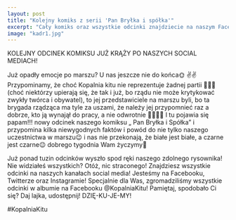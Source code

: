 ```yaml
---
layout: post
title: "Kolejny komiks z serii 'Pan Bryłka i spółka'"
excerpt: "Cały komiks oraz wszystkie odcinki znajdziecie na naszym Facebooku i Instagramie"
image: "kadr1.jpg"
---
```


KOLEJNY ODCINEK KOMIKSU JUŻ KRĄŻY PO NASZYCH SOCIAL MEDIACH!

Już opadły emocje po marszu? U nas jeszcze nie do końca🌞 ✌️✌️ Przypominamy, że choć Kopalnia kitu nie reprezentuje żadnej partii 🥁🥁🥁 (choć niektórzy upierają się, że tak i już, bo rządu nie może krytykować zwykły twórca i obywatel), to jej przedstawiciele na marszu byli, bo ta brygada rządząca ma tyle za uszami, że należy jej przypomnieć raz a dobrze, kto ją wynajął do pracy, a nie odwrotnie 😵‍💫😵‍💫 I tu pojawia się papam!!! nowy odcinek naszego komiksu „ Pan Bryłka i Spółka” i przypomina kilka niewygodnych faktów i powód do nie tylko naszego uczestnictwa w marszu😉 i nas nie przekonają, że białe jest białe, a czarne jest czarne😉 dobrego tygodnia Wam życzymy🥰

Już ponad tuzin odcinków wyszło spod ręki naszego zdolnego rysownika! Nie widziałeś wszystkich? Otóż, nic straconego! Znajdziesz wszystkie odcinki na naszych kanałach social media! Jesteśmy na Facebooku, Twitterze oraz Instagramie! Specjalnie dla Was, zgromadziliśmy wszystkie odcinki w albumie na Facebooku @KopalniaKitu! Pamiętaj, spodobało Ci się? Daj lajka, udostępnij! DZIĘ-KU-JE-MY!

#KopalniaKitu
